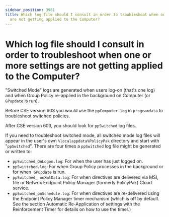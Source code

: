 ```yaml
---
sidebar_position: 3981
title: Which log file should I consult in order to troubleshoot when one or more settings
  are not getting applied to the Computer?
---
```


# Which log file should I consult in order to troubleshoot when one or more settings are not getting applied to the Computer?

"Switched Mode" logs are generated when users log-on (that's one log) and when Group Policy re-applied in the background on Computer (or `GPupdate` is run).

Before CSE version 603 you would use the `ppComputer.log` in `programdata` to troubleshoot switched policies.

After CSE version 603, you should look for `ppSwitched` log files.

If you need to troubleshoot switched mode, all switched mode log files will appear in the user's own `%localappdata%PolicyPak` directory and start with "`ppSwitched`". There are four times a `ppSwitched` log file might be generated or written to:

* `ppSwitched_OnLogon.log`: For when the user has just logged on.
* `ppSwittched.log`: For when Group Policy processes in the background or for when  `GPupdate` is run.
* `ppSwitched_ onXmlData.log`: For when directives are delivered via MSI, file or Netwrix Endpoint Policy Manager (formerly PolicyPak) Cloud service.
* `ppSwitched_onSchedule.log`: For when directives are re-delivered using the Endpoint Policy Manager timer mechanism (which is off by default. See the section Automatic Re-Application of settings with the Reinforcement Timer for details on how to use the timer.)